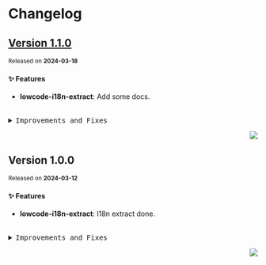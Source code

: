 <a name="readme-top"></a>

# Changelog

## [Version 1.1.0](https://github.com/yuntijs/lowcode-tools/compare/@yuntijs/lowcode-i18n-extract@1.0.0...@yuntijs/lowcode-i18n-extract@1.1.0)

<sup>Released on **2024-03-18**</sup>

#### ✨ Features

- **lowcode-i18n-extract**: Add some docs.

<br/>

<details>
<summary><kbd>Improvements and Fixes</kbd></summary>

#### What's improved

- **lowcode-i18n-extract**: Add some docs ([a8afb59](https://github.com/yuntijs/lowcode-tools/commit/a8afb59))

</details>

<div align="right">

[![](https://img.shields.io/badge/-BACK_TO_TOP-151515?style=flat-square)](#readme-top)

</div>

## Version 1.0.0

<sup>Released on **2024-03-12**</sup>

#### ✨ Features

- **lowcode-i18n-extract**: I18n extract done.

<br/>

<details>
<summary><kbd>Improvements and Fixes</kbd></summary>

#### What's improved

- **lowcode-i18n-extract**: I18n extract done ([f444b29](https://github.com/yuntijs/lowcode-tools/commit/f444b29))

</details>

<div align="right">

[![](https://img.shields.io/badge/-BACK_TO_TOP-151515?style=flat-square)](#readme-top)

</div>
